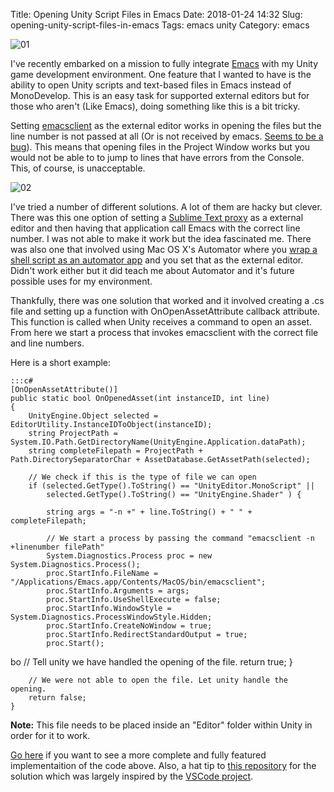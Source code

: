 Title: Opening Unity Script Files in Emacs
Date: 2018-01-24 14:32
Slug: opening-unity-script-files-in-emacs
Tags: emacs unity
Category: emacs

![01](https://i.imgur.com/9XWvvi0.png)

I've recently embarked on a mission to fully integrate [Emacs](https://www.gnu.org/software/emacs/) with my Unity game development environment. One feature that I wanted to have is the ability to open Unity scripts and text-based files in Emacs instead of MonoDevelop. This is an easy task for supported external editors but for those who aren't (Like Emacs), doing something like this is a bit tricky.

Setting [emacsclient](https://www.gnu.org/software/emacs/manual/html_node/emacs/Invoking-emacsclient.html) as the external editor works in opening the files but the line number is not passed at all (Or is not received by emacs. [Seems to be a bug](https://forum.unity.com/threads/external-editor-arguments-issue.350473/)). This means that opening files in the Project Window works but you would not be able to to jump to lines that have errors from the Console. This, of course, is unacceptable.

![02](https://i.imgur.com/8gcVuom.png)

I've tried a number of different solutions. A lot of them are hacky but clever. There was this one option of setting a [Sublime Text proxy](https://github.com/bbbscarter/EmacsProxy) as a external editor and then having that application call Emacs with the correct line number. I was not able to make it work but the idea fascinated me. There was also one that involved using Mac OS X's Automator where you [wrap a shell script as an automator app](https://stackoverflow.com/a/1857220) and you set that as the external editor. Didn't work either but it did teach me about Automator and it's future possible uses for my environment.

Thankfully, there was one solution that worked and it involved creating a .cs file and setting up a function with OnOpenAssetAttribute callback attribute. This function is called when Unity receives a command to open an asset. From here we start a process that invokes emacsclient with the correct file and line numbers. 

Here is a short example:

	:::c#
	[OnOpenAssetAttribute()]
	public static bool OnOpenedAsset(int instanceID, int line)
	{
		UnityEngine.Object selected = EditorUtility.InstanceIDToObject(instanceID);
		string ProjectPath = System.IO.Path.GetDirectoryName(UnityEngine.Application.dataPath);
		string completeFilepath = ProjectPath + Path.DirectorySeparatorChar + AssetDatabase.GetAssetPath(selected);

		// We check if this is the type of file we can open
		if (selected.GetType().ToString() == "UnityEditor.MonoScript" ||
			selected.GetType().ToString() == "UnityEngine.Shader" ) {

			string args = "-n +" + line.ToString() + " " + completeFilepath;

			// We start a process by passing the command "emacsclient -n +linenumber filePath"
			System.Diagnostics.Process proc = new System.Diagnostics.Process();
			proc.StartInfo.FileName = "/Applications/Emacs.app/Contents/MacOS/bin/emacsclient";
			proc.StartInfo.Arguments = args;
			proc.StartInfo.UseShellExecute = false;
			proc.StartInfo.WindowStyle = System.Diagnostics.ProcessWindowStyle.Hidden;
			proc.StartInfo.CreateNoWindow = true;
			proc.StartInfo.RedirectStandardOutput = true;
			proc.Start();

bo			// Tell unity we have handled the opening of the file.
			return true;
		}

		// We were not able to open the file. Let unity handle the opening.
		return false;
	}

**Note:** This file needs to be placed inside an "Editor" folder within Unity in order for it to work.

[Go here](https://gist.github.com/accidentalrebel/69ac38f729e72c170a8d091b4daaec52) if you want to see a more complete and fully featured implementaition of the code above. Also, a hat tip to [this repository](https://github.com/tbriley/Atom) for the solution which was largely inspired by the [VSCode project](https://github.com/dotBunny/VSCode).

